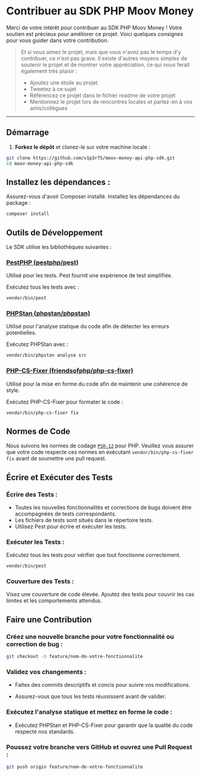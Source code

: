 # Contribuer au SDK PHP Moov Money

Merci de votre intérêt pour contribuer au SDK PHP Moov Money ! Votre soutien est précieux pour améliorer ce projet. Voici quelques consignes pour vous guider dans votre contribution.

> Et si vous aimez le projet, mais que vous n'avez pas le temps d'y contribuer, ce n'est pas grave. Il existe d'autres moyens simples de soutenir le projet et de montrer votre appréciation, ce qui nous ferait également très plaisir :
> - Ajoutez une étoile au projet
> - Tweetez à ce sujet
> - Référencez ce projet dans le fichier readme de votre projet
> - Mentionnez le projet lors de rencontres locales et parlez-en à vos amis/collègues

---

## Démarrage

1. **Forkez le dépôt** et clonez-le sur votre machine locale :

```bash
git clone https://github.com/v1p3r75/moov-money-api-php-sdk.git
cd moov-money-api-php-sdk
```

## Installez les dépendances :

Assurez-vous d'avoir Composer installé.
Installez les dépendances du package :
```bash
composer install
```

## Outils de Développement

Le SDK utilise les bibliothèques suivantes :

### [PestPHP (pestphp/pest)]('https://pestphp.com/')

Utilisé pour les tests. Pest fournit une expérience de test simplifiée.

Exécutez tous les tests avec :

```bash
vendor/bin/pest
```

### [PHPStan (phpstan/phpstan)](https://phpstan.org/)

Utilisé pour l'analyse statique du code afin de détecter les erreurs potentielles.

Exécutez PHPStan avec :

```bash
vendor/bin/phpstan analyse src
```

### [PHP-CS-Fixer (friendsofphp/php-cs-fixer)](https://cs.symfony.com/)

Utilisé pour la mise en forme du code afin de maintenir une cohérence de style.

Exécutez PHP-CS-Fixer pour formater le code :

```bash
vendor/bin/php-cs-fixer fix
```


## Normes de Code

Nous suivons les normes de codage [`PSR-12`]("https://www.php-fig.org/psr/psr-12/") pour PHP. Veuillez vous assurer que votre code respecte ces normes en exécutant `vendor/bin/php-cs-fixer fix` avant de soumettre une pull request.

## Écrire et Exécuter des Tests

### Écrire des Tests :

- Toutes les nouvelles fonctionnalités et corrections de bugs doivent être accompagnées de tests correspondants.
- Les fichiers de tests sont situés dans le répertoire tests.
- Utilisez Pest pour écrire et exécuter les tests.

### Exécuter les Tests :

Exécutez tous les tests pour vérifier que tout fonctionne correctement.
```bash
vendor/bin/pest
```

### Couverture des Tests :

Visez une couverture de code élevée. Ajoutez des tests pour couvrir les cas limites et les comportements attendus.

## Faire une Contribution

### Créez une nouvelle branche pour votre fonctionnalité ou correction de bug :

```bash
git checkout -b feature/nom-de-votre-fonctionnalite
```
### Validez vos changements :

- Faites des commits descriptifs et concis pour suivre vos modifications.

- Assurez-vous que tous les tests réussissent avant de valider.

### Exécutez l'analyse statique et mettez en forme le code :

- Exécutez PHPStan et PHP-CS-Fixer pour garantir que la qualité du code respecte nos standards.

### Poussez votre branche vers GitHub et ouvrez une Pull Request :

```bash
git push origin feature/nom-de-votre-fonctionnalite
```